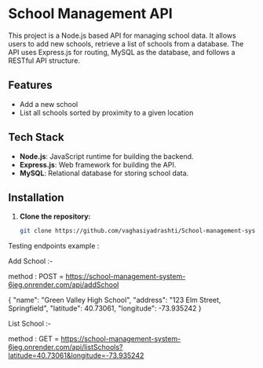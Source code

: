 # School Management API

This project is a Node.js based API for managing school data. It allows users to add new schools, retrieve a list of schools from a database. 
The API uses Express.js for routing, MySQL as the database, and follows a RESTful API structure.

## Features

- Add a new school
- List all schools sorted by proximity to a given location

## Tech Stack

- **Node.js**: JavaScript runtime for building the backend.
- **Express.js**: Web framework for building the API.
- **MySQL**: Relational database for storing school data.

## Installation

1. **Clone the repository:**

   ```bash
   git clone https://github.com/vaghasiyadrashti/School-management-system-api.git


Testing endpoints example :

Add School :-

method : POST = https://school-management-system-6jeg.onrender.com/api/addSchool

{
  "name": "Green Valley High School",
  "address": "123 Elm Street, Springfield",
  "latitude": 40.73061,
  "longitude": -73.935242
}

List School :-

method : GET = https://school-management-system-6jeg.onrender.com/api/listSchools?latitude=40.73061&longitude=-73.935242


